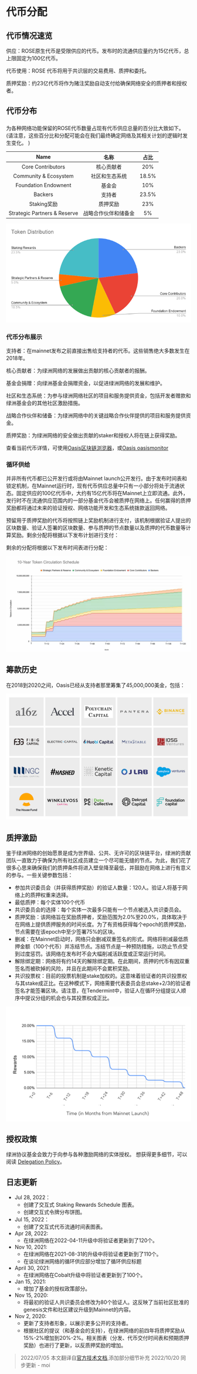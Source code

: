 # 代币分配

## 代币情况速览
供应：ROSE原生代币是受限供应的代币。发布时的流通供应量约为15亿代币，总上限固定为100亿代币。

代币使用：ROSE 代币将用于共识层的交易费用、质押和委托。

质押奖励：约23亿代币将作为赌注奖励自动支付给确保网络安全的质押者和授权者。

## 代币分布

### 
为各种网络功能保留的ROSE代币数量占现有代币供应总量的百分比大致如下。(请注意，这些百分比和分配可能会在我们最终确定网络及其相关计划的逻辑时发生变化。
)

|Name|名称|占比|
|:---: |:---: |:---: |
|Core Contributors|核心贡献者|20%|
|Community & Ecosystem|社区和生态系统|18.5%|
|Foundation Endownent |基金会|10%|
|Backers|支持者|23.5%|
|Staking奖励|质押奖励|23%|
|Strategic Partners & Reserve|战略合作伙伴和储备金|5%|

![](./coin_1.png)

### 代币分布展示

支持者：在mainnet发布之前直接出售给支持者的代币。这些销售绝大多数发生在2018年。

核心贡献者：为绿洲网络的发展做出贡献的核心贡献者的报酬。

基金会捐赠：向绿洲基金会捐赠资金，以促进绿洲网络的发展和维护。

社区和生态系统：为参与绿洲网络社区的项目和服务提供资金，包括开发者赠款和绿洲基金会的其他社区激励措施。

战略合作伙伴和储备：为绿洲网络中的关键战略合作伙伴提供的项目和服务提供资金。

质押奖励：为绿洲网络的安全做出贡献的staker和授权人将在链上获得奖励。

查看当前代币详情，可使用[Oasis区块链浏览器](https://www.oasisscan.com/)，或[Oasis oasismonitor](https://oasismonitor.com/)

### 循环供给

并非所有代币都已公开发行或将由Mainnet launch公开发行。由于发布时间表和锁定机制，在Mainnet运行时，现有代币供应总量中只有一小部分将处于流通状态。固定供应的100亿代币中，大约有15亿代币将在Mainnet上立即流通。此外，发行时不在流通供应范围内的一部分基金代币会被质押在网络上。任何赢得的质押奖励都将通过未来的验证授权、网络功能开发和生态系统拨款返回网络。

预留用于质押奖励的代币将按照链上奖励机制进行支付，该机制根据验证人提出的区块数量、验证人签署的区块数量、参与质押的节点数量以及质押的代币数量等计算奖励。剩余分配将根据以下发布计划进行支付：

剩余的分配将根据以下发布时间表进行分配：

![](./代币解锁图.jpg)

## 筹款历史

在2018到2020之间，Oasis已经从支持者那里筹集了45,000,000美金，包括：

![](./coin_2.png)

## 质押激励
鉴于绿洲网络的创始愿景是成为世界级、公共、无许可的区块链平台，绿洲的贡献团队一直致力于确保为所有社区成员建立一个尽可能无缝的节点。为此，我们花了很多心思来确保我们的质押条件将进入壁垒降至最低，并鼓励在网络上进行有意义的参与。一些关键参数包括：
- 参加共识委员会（并获得质押奖励）的验证人数量：120人。验证人将基于网络上的质押权重来选择。
- 最低质押：每个实体100个代币
- 共识委员会的选择：每个实体一次最多只能有一个节点被选入共识委员会。
- 质押奖励：该网络旨在奖励质押者，奖励范围为2.0%至20.0%，具体取决于在网络上提供质押服务的时间长度。为了有资格获得每个epoch的质押奖励，节点需要在该epoch中至少签署75%的区块。
- 删减：在Mainnet启动时，网络只会删减双重签名的形式。网络将削减最低质押金额（100个代币）并冻结节点。冻结节点是一种预防措施，以防止节点受到过度惩罚。该网络在发布时不会大幅削减活跃度或正常运行时间。
- 解除绑定期：网络将有约14天的解除绑定期。在此期间，质押的代币有因双重签名而被砍掉的风险，并且在此期间不会累积奖励。
- 共识投票权：目前的投票机制是stake加权的。这意味着验证者的共识投票权与其stake成正比。在这种模式下，网络需要代表委员会总stake+2/3的验证者签名才能签署区块。请注意，在Tendermint中，验证人在循环分组提议人顺序中提议分组的机会也与其投票权成正比。

![](./coin_3.png)

## 授权政策
绿洲协议基金会致力于向参与各种激励网络的实体授权。
想获得更多细节，可以阅读 [Delegation Policy](https://docs.oasis.io/get-involved/delegation-policy/)。

## 日志更新
- Jul 28, 2022：
    - 创建了交互式 Staking Rewards Schedule 图表。
    - 创建交互式令牌分布饼图。
- Jul 15, 2022：
    - 创建了交互式代币流通时间表图表。
- Apr 28, 2022:
    - 在绿洲网络在2022-04-11升级中将验证者更新到了120个。
- Nov 10, 2021:
    - 在绿洲网络在2021-08-31的升级中将验证者更新到了110个。
    - 在谈论绿洲网络的循环供应部分增加了循环供应标题
- April 30, 2021:
    - 在绿洲网络在Cobalt升级中将验证者更新到了100个。
- Jan 15, 2021:
    - 增加了基金的授权政策部分。
- Nov 15, 2020:
    - 将最初的验证人共识委员会修改为80个验证人。这反映了当前社区批准的genesis文件和社区建议升级到Mainnet的内容。
- Nov 2, 2020:
    - 更新了支持者形象，以展示更多公开的支持者。
    - 根据社区的提议（和基金会的支持），在绿洲网络的前四年将质押奖励从15%-2%增加到20%-2%。相关图表（分发、代币交付时间表和预期质押奖励）也进行了更新，以反质押奖励的增加。

> 2022/07/05 本文翻译自[官方技术文档](https://docs.oasis.dev/oasis-network-primer/token-metrics-and-distribution/),添加部分细节补充
> 2022/10/20 同步更新 - moi

